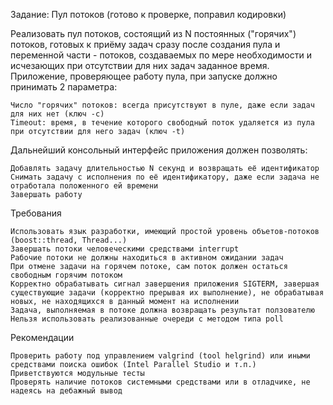Задание: Пул потоков (готово к проверке, поправил кодировки)

Реализовать пул потоков, состоящий из N постоянных ("горячих") потоков, готовых к приёму задач сразу после создания пула и переменной части - потоков, создаваемых по мере необходимости и исчезающих при отсутствии для них задач заданное время. Приложение, проверяющее работу пула, при запуске должно принимать 2 параметра:

    Число "горячих" потоков: всегда присутствуют в пуле, даже если задач для них нет (ключ -c)
    Timeout: время, в течение которого свободный поток удаляется из пула при отсутствии для него задач (ключ -t)

Дальнейший консольный интерфейс приложения должен позволять:

    Добавлять задачу длительностью N секунд и возвращать её идентификатор
    Снимать задачу с исполнения по её идентификатору, даже если задача не отработала положенного ей времени
    Завершать работу 

Требования

    Использовать язык разработки, имеющий простой уровень объетов-потоков (boost::thread, Thread...)
    Завершать потоки человеческими средствами interrupt
    Рабочие потоки не должны находиться в активном ожидании задач
    При отмене задачи на горячем потоке, сам поток должен остаться свободным горячим потоком
    Корректно обрабатывать сигнал завершения приложения SIGTERM, завершая существующие задачи (корректно прерывая их выполнение), не обрабатывая новых, не находящихся в данный момент на исполнении
    Задача, выполняемая в потоке должна возвращать результат ползователю
    Нельзя использовать реализованные очереди с методом типа poll 

Рекомендации

    Проверить работу под управлением valgrind (tool helgrind) или иными средствами поиска ошибок (Intel Parallel Studio и т.п.)
    Приветствуются модульные тесты
    Проверять наличие потоков системными средствами или в отладчике, не надеясь на дебажный вывод 
